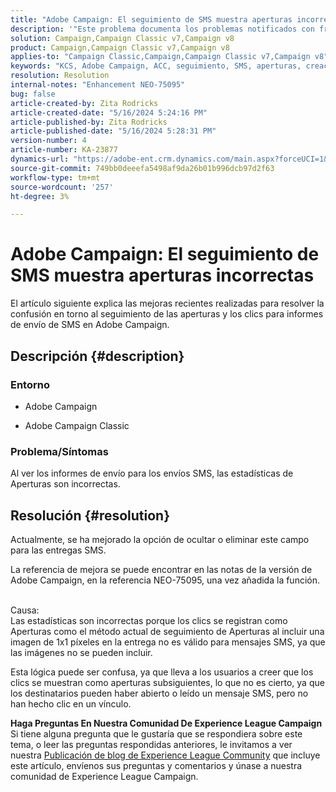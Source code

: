 ```yaml
---
title: "Adobe Campaign: El seguimiento de SMS muestra aperturas incorrectas"
description: '"Este problema documenta los problemas notificados con frecuencia con el seguimiento de la entrega de SMS, aperturas específicamente incorrectas en los informes de entrega".'
solution: Campaign,Campaign Classic v7,Campaign v8
product: Campaign,Campaign Classic v7,Campaign v8
applies-to: "Campaign Classic,Campaign,Campaign Classic v7,Campaign v8"
keywords: "KCS, Adobe Campaign, ACC, seguimiento, SMS, aperturas, creación de informes, AC, Adobe Campaign Classic, preguntas frecuentes"
resolution: Resolution
internal-notes: "Enhancement NEO-75095"
bug: false
article-created-by: Zita Rodricks
article-created-date: "5/16/2024 5:24:16 PM"
article-published-by: Zita Rodricks
article-published-date: "5/16/2024 5:28:31 PM"
version-number: 4
article-number: KA-23877
dynamics-url: "https://adobe-ent.crm.dynamics.com/main.aspx?forceUCI=1&pagetype=entityrecord&etn=knowledgearticle&id=5c43a51c-a913-ef11-9f89-6045bd0298d4"
source-git-commit: 749bb0deeefa5498af9da26b01b996dcb97d2f63
workflow-type: tm+mt
source-wordcount: '257'
ht-degree: 3%

---
```


# Adobe Campaign: El seguimiento de SMS muestra aperturas incorrectas


El artículo siguiente explica las mejoras recientes realizadas para resolver la confusión en torno al seguimiento de las aperturas y los clics para informes de envío de SMS en Adobe Campaign.

## Descripción {#description}


### Entorno

- Adobe Campaign


- Adobe Campaign Classic




### Problema/Síntomas

Al ver los informes de envío para los envíos SMS, las estadísticas de Aperturas son incorrectas.


## Resolución {#resolution}


Actualmente, se ha mejorado la opción de ocultar o eliminar este campo para las entregas SMS.

La referencia de mejora se puede encontrar en las notas de la versión de Adobe Campaign, en la referencia NEO-75095, una vez añadida la función.


<br>Causa:<br>
Las estadísticas son incorrectas porque los clics se registran como Aperturas como el método actual de seguimiento de Aperturas al incluir una imagen de 1x1 píxeles en la entrega no es válido para mensajes SMS, ya que las imágenes no se pueden incluir.

Esta lógica puede ser confusa, ya que lleva a los usuarios a creer que los clics se muestran como aperturas subsiguientes, lo que no es cierto, ya que los destinatarios pueden haber abierto o leído un mensaje SMS, pero no han hecho clic en un vínculo.




<b>Haga Preguntas En Nuestra Comunidad De Experience League Campaign</b>
Si tiene alguna pregunta que le gustaría que se respondiera sobre este tema, o leer las preguntas respondidas anteriores, le invitamos a ver nuestra [Publicación de blog de Experience League Community](https://experienceleaguecommunities.adobe.com/t5/adobe-campaign-classic-blogs/introducing-top-kcs-articles-curated-for-your-troubleshooting/bc-p/672426#M132 "Seguir vínculo") que incluye este artículo, envíenos sus preguntas y comentarios y únase a nuestra comunidad de Experience League Campaign.
